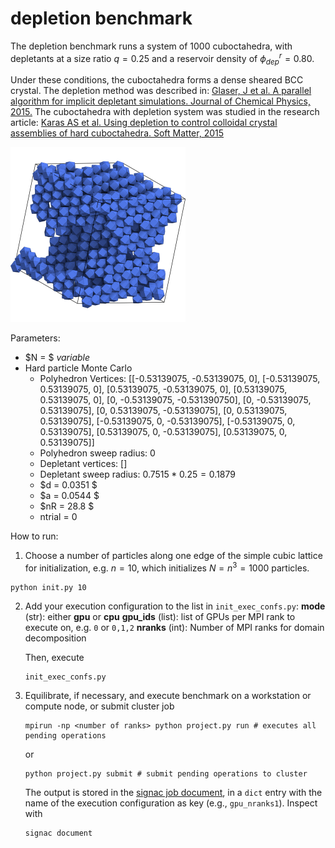 # depletion benchmark

The depletion benchmark runs a system of $1000$ cuboctahedra, with depletants at a size ratio $q=0.25$ and a reservoir density of $\phi_{dep}^r=0.80$.

Under these conditions, the cuboctahedra forms a dense sheared BCC crystal. The depletion method was described in:
[Glaser, J et al. A parallel algorithm for implicit depletant simulations. Journal of Chemical Physics, 2015.](http://scitation.aip.org/content/aip/journal/jcp/143/18/10.1063/1.4935175)
The cuboctahedra with depletion system was studied in the research article:
[Karas AS et al. Using depletion to control colloidal crystal assemblies of hard cuboctahedra. Soft Matter, 2015](http://pubs.rsc.org/en/content/articlelanding/2016/sm/c6sm00620e)

<img src="depletion/depletion.png" style="width: 280px;"/>

Parameters:

* $N = $ *variable*
* Hard particle Monte Carlo
    * Polyhedron Vertices: [[-0.53139075, -0.53139075, 0], [-0.53139075, 0.53139075, 0], [0.53139075, -0.53139075, 0], [0.53139075, 0.53139075, 0], [0, -0.53139075, -0.531390750], [0, -0.53139075, 0.53139075], [0, 0.53139075, -0.53139075], [0, 0.53139075, 0.53139075], [-0.53139075, 0, -0.53139075], [-0.53139075, 0, 0.53139075], [0.53139075, 0, -0.53139075], [0.53139075, 0, 0.53139075]]
    * Polyhedron sweep radius: 0
    * Depletant vertices: []
    * Depletant sweep radius: $0.7515*0.25 = 0.1879$
    * $d = 0.0351 $
    * $a = 0.0544 $
    * $nR = 28.8 $
    * ntrial = 0

How to run:

1. Choose a number of particles along one edge of the simple cubic lattice for initialization, e.g.
$n=10$, which initializes $N=n^3=1000$ particles.

```
python init.py 10
```

2. Add your execution configuration to the list in `init_exec_confs.py`:
    **mode** (str): either **gpu** or **cpu**
    **gpu_ids** (list): list of GPUs per MPI rank to execute on, e.g. `0` or `0,1,2`
    **nranks** (int): Number of MPI ranks for domain decomposition

    Then, execute

    ```
    init_exec_confs.py
    ```

3. Equilibrate, if necessary, and execute benchmark on a workstation or compute node, or submit cluster job

    ```
    mpirun -np <number of ranks> python project.py run # executes all pending operations
    ```

    or

    ```
    python project.py submit # submit pending operations to cluster
    ```

    The output is stored in the [signac job document](https://docs.signac.io/en/latest/projects.html), in a `dict` entry with
    the name of the execution configuration as key (e.g., `gpu_nranks1`). Inspect with

    ```
    signac document
    ```
